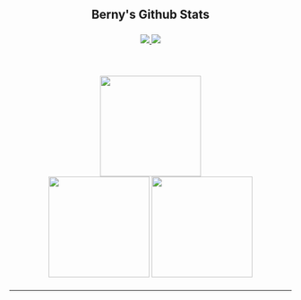 <h2 align="center" style="font-family: Rubik 80s Fade">
    Berny's Github Stats
</h2>

<h3 align="center">
  <a href="https://github.com/lz20r">
      <img src="https://img.shields.io/github/followers/BernyCampos?label=Followers&style=for-the-badge&color=lightblue">
  </a>
  <a href="https://discord.gg/QdyFkRwKys" alt="Discord">
      <img src="https://img.shields.io/discord/948261580531990578?label=discord&style=for-the-badge&color=lightblue"/>
  </a> 
</h3>

<br />
<div width="100%" style="margin: 20px" align="center">
    <img height="180" src="https://stats.hedystia.com/api?username=BernyCampos&theme=omni" />
    <br/>
    <img height="180" src="https://github-readme-stats.vercel.app/api/top-langs/?username=BernyCampos&layout=compact&theme=rose_pine&langs_count=9&border_color=61dafb&border_radius=10" />
    <img height="180" src="https://github-readme-streak-stats.herokuapp.com/?user=lz20r&theme=rose_pine&count-private=true&v=2&border=61dafb&border_radius=10" />
</div>
<hr/>